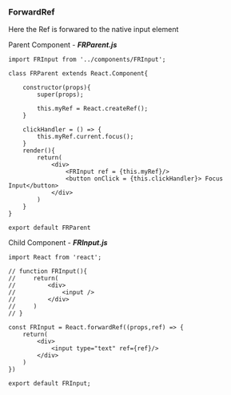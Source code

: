 ### ForwardRef

Here the Ref is forwared to the native input element

Parent Component - ***FRParent.js***

```import React from 'react';
import FRInput from '../components/FRInput';

class FRParent extends React.Component{

    constructor(props){
        super(props);

        this.myRef = React.createRef();
    }

    clickHandler = () => {
        this.myRef.current.focus();
    }
    render(){
        return(
            <div>
                <FRInput ref = {this.myRef}/>
                <button onClick = {this.clickHandler}> Focus Input</button>
            </div>
        )
    }
} 

export default FRParent
```

Child Component - ***FRInput.js***
```
import React from 'react';

// function FRInput(){
//     return(
//         <div>
//             <input />
//         </div>
//     )
// }

const FRInput = React.forwardRef((props,ref) => {
    return(
        <div>
            <input type="text" ref={ref}/>
        </div>
    )
})

export default FRInput;
```

